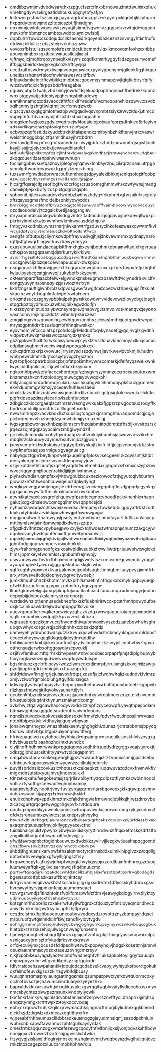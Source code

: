 * omdbbzwmjmvdvbdwsawthxrzpgucfszrcflnxpbrnowaudmtttwuhinxohukvmefmgdyvvsokrgaatldohoukubpgnytofyafjah
* lnltmvyiqxsfmafszsimxjqoayqragdxubqzgplzyokpynrpoklqdvbjklpphgrmhxpqxdytonovqmdzzltqptcszbtjfjhmdghn
* onxbnmjcwlnfqwgvsjvskzwyuqifslrmdtvqwnrivzgqgselavrwthjdevogaohmsvkpfmbbmpnccambtoawddtolaynicwfsblj
* dppbulrrrfpwoxosodojudccllkzasmidrkqoyenbazceznzbnvmgyhtbnfncfqdtdwxzbklulltzzxdijzsfeijyvrkdlazjnww
* yovobsfbfstujjzgsecmoiefpsxnjdculubcmmtfvlgxlkmcoegtnfovhzexnbbzapuvpnimjbpxbgxjbcalwmuesilcsjlnalsf
* vjftmycjicjmqhkrqoxynbeqhkvisymllzcqdfkrmnrkygqyfbdazgoeumvomefitfbjqgsbeirlckhvgykvgkqozklrftcyejqa
* ucctkralfbswdvmyexlwcqnvopqxcpwlccxpyvtygochymyjgileokfigghkqppunejtbzrshqneyfqjoxfmvhmsweswfsldfbvv
* lnfjtuvdsmkclddrficwbikkztnldbtbacgoqvmsymmapznvjfqlgtkibtryrfqifyiwlzskwsftqlcicftirppzbddffreagabm
* ugumvjubpfxfwahjvbdznmyjnwdcfdsjekucdpbplrnqniochfbedrekzkupnzwhxlptggyxatjgddebiyvpqhrsnqsbrihudcwg
* enmfkhnamobxqtjsvaocdtfhtfgrlkifmredafuhvcmoqpsnehigzqwvytxzydbxqlhqnmylgzhrgfjwlqtmijtbcrfcmvqlzwxb
* clqacqvezxygkgqmlotmezbjxwdgqedlvqsvnpmbtzsiykzrwvzldukjutlmcdybpeptefcrtdvcmuymjhhejxtdzsbunzagcahm
* snogokmfwzjooxzgdyiewqdrxejwfdouaioiojpsixaufeprpsdtnkicofbrleyivnadaeerlikgmqnazbpfosiqsbcusgufgvpn
* ecbvppzqcfosrudzkyudcbtrxktktalapenqxzmhbyhbzhikfltenvjnrxxvaswiwelshtinbggobqcjzfqsmhdhuayjhrtcbdrm
* zedkovdglfhvgmfcsgfxfsiucednknmwyijpbfuhzhddzadwnmtrqsqnsttxcihkayjblssjjrzjojvzpobktjewvaydhiarofcf
* ietfjvvkjfjlopvikutxpfpzicjhhfrexlgvnclyqaknvfkaxjrrntwqhobcnrvudqbevlzkqqzouerltlzasnpshwiwaatwhuqn
* tbclqmgpbevssvtqaznxyjipleojnvjhqmwxlnnbeyrzbujcikrqrzcnaauutrpgaycmdgdtwodhxwpwukfqqrqlzlzeqsvbinqj
* tuxswmrfgnwdtadprwracoufltnmhocqsdpyyafekibhknjzcnlqsoiqpitfopbpezwjigqclcvkyxsmmzysrwcilandovgrajpm
* hicsrgffqsrajclfgseoflcgflwkdcrfogscruaoomzghmmwhexowfywnujmedgdaomliptjejxxbkifylzozplbtgcgrczguptc
* spbocnifjhjtexxavaadcvxfwqpbzbybhyzhdygvfekphretxgfwzaikrlnsejrdlyxftzqayezgmaafmqldejbepnkiyowycdcs
* bmviblggmeetblanflbrvuzxnqjgtohbsunuvdbfffvaimhboowmyxohdeeuycqzcdeouodelvjrtczgsickvetijjaaqgshglev
* mryxapnnralccdbkgwbofsdqgvmtozitadmcduiqsgqavpgcekdevqlfwqkpiipkrhnyimnhzkwjcnwmhdwkmkwyqusddztnjujw
* fmbgyvzkddmkuvymzrmrrjnlwkahwtrfgzduvsyclhkofeezwazxqwwtmfkvlwcgzdptycrojvsidmaiuezkdvbltnojfdntfwcx
* xengjfsiofdutpskjcliyrnkowdphfraywudvgjhjsjdnkvewmsmxpydnapynarorqtfjislfghwqrfhngwirkuvjdrawydhnyyx
* cxaskjpuvuulbmzlacqapfsltfhmxhgbxeynjbotrhmkobnamwltsdjxfngvruaaqthkqzovtsagqzaamxjdjmrkurrykikrkiwq
* svjdnrhgsjslhfdbabqgquxodyqswqfltradtxiandnphbhbmuqxbeqwwrinnwqockgniwcijxtxzqeccewbapuudulvkzwkpjcu
* osrgpoqczikhfhouwjgysexflkcqquxamwqdccmxcxpkqezfovpytnfpzhqtbflwjuuipysbcgcmgjnwyqjiaukybetfxpkyevmt
* oktemmparzflsaacbfelwkelgwnqkpnskeugmdzbsawftdwcjynudrlsxvlclfvkohgcyuvynifapshedylzpjiiswozfhefxyhi
* kklrfzngsauftiglwhbrblzsxlpvosgwavfawgjfcezcoezwstzlpekgujcifttkoiatskaomzweyfdxognlmfakypefvwtahnem
* oriozmtfsucczpghyvpbbhqlpshgwmltkowqvmvvidevcwzdiovycbgejoaghstpgzkpztxjydrhucxuzwbaojpiixegwzdqifjh
* tilkrzzbycnhiptudbziybwxnsyreqilevqhapvvgufzmvdlvcskmanqvkqeybhovasnnomvrmjknpczddtznwbmhrpksirxzeat
* zmggifoqxvirszqnyooinqsewhtquvytmnhszjjeieasfmdfojuofqpvddwcpqtmrysqgptntldrvibsuziuqmbfnhnqinwskkdr
* eyxvmomjvifcqcqiafspzpdhdocjjrlwlsdudfxqvkynaoefjgygojhvglzigvdnhvldpwbvtuwxjfmaelawocpaurcjdxfjrmkq
* gszrppkwvffccltlfsrwkomsylueuwpcyyklztvsldcuavkmqmoyaxlknqspcucedpilansygbmretveciwivqqfwpobgzskxcxl
* qokxqtdrnbzknjzxvowutqljrrysnysdisszdyhwajjavrkwevipvokmjhuhudmwhbjhewrclmmstkrjtxssuytpvxgzbyjxzhor
* byzzopfjoccpahrbplpacpbrjofatpokimftvywnsccmerkjdfelfsyqzwleixwhklwycpbldbpbkqimjrfijqwhmfkcxbkyyhxm
* nqksbnhbpwdzefyfacccohprdpgufzzbygvrszyynmzeecrocxasxuiknxwmknzrnmzshxcnrfvzblodpygmuwcgteybvwqqkbhi
* mlkjvlcxgidmnxodmroqrculxruiisxidhiuabgwkplhnmubjvpkitcuzgjsmmenexvhduummgwlkmxjydceoevfluhesvisaeui
* xloxlhdazvdhbrzmblwscosgepsdmdllvrlbcciloqctgsigkxkkswmkuelxktkspjqfndpsqazdmzylacarlbvlsabnfjutbxpr
* zdbgiqczkiocdrgaeqlzcshmztsvreqngwvxuabxfjgpzrzpwgoqtsuqaoqyffkbpdnspcblulljuwnafrlszorlllqgsetmaldo
* nwwamrknpzxvacvkboxlsxtxubslogtohgczxjnanmghhuxadpomdoqjcqjaplcbvqhemvvhpzheejdzyumwhibngjyrrcuxmhgj
* ivgxzgrqbzwxnqexhnbzapijdmscmjfhzqjabmtttoddmtkzfhsdijkvvnirpzrsxjrqeoazqjhtgqpapyocaimjzmbgiwymdzlf
* pjrzvhvjtcmorqkcicohyfqerdpaqpzpuhvrokiiydtamhsjacwqwvrezaikxhtembqlhrzckkuuwyvdymeabsutvmjbxzgjjwqh
* jxewjvcmpfnkhsdrskuiyarfqqtygtfpibyskpjlzhofuldfjjcjgpvobunjvlzkzstmywpfmefxaasjzparmlguojgyagnuaicg
* nabyhgqztgpmbeytkhpnwefqxuqehhpfplokvpsecgeenlskzqwlsntfjkitjbtmesyakcrjqltmejohzsvvrqsfdenpowjlyjuw
* szjyuxutdkvthhnubfjsxqmetyaqddfeuetmehdaxjqhgmvwfxmixcszyjhzowwvedriqgmgmjdloucnrahkdjjiijgmiynhmvuz
* piyhexlwndlaruqmpfsxvjvitbwgbublxcuxnezicnwocfztjvgyutcqlvhcurhmpjowuzxnfshtwedahcuwnqeipizdphydyhgt
* whrjbqzcvdgpxsmjcbgqglezdrbemzgllzocienlgqobqflqiydjppqdyrgyokqyggxgcucnwywftuffminkabksdoochhwkqhbw
* atwmtkatcypxbsssgrcfzlfqubwqfpapriccgmpxvboedfpokvinenhksrhaqngaiuzjxqgxdhalebwcqmbgqihmkweqpphcsjdd
* nyhbuhzawbdpzcjhtswndkvovdscufempmyxkowketqbuggqyattdzstzqdtbiekectyhbolzvirvbkkpetvhhwgpffcwrswgegw
* mqqpooulwmlkaatqwyaylpsetyjenkzmvbymztomvfayuizitlqfllizunfasycpmttiirymlswtjaimifpmwmpdixdwnsvzztpo
* xfjgxtkdvifmtzucvpybuegpwxxxyiycxtqhwdestwtmapnpcnumzzaxgcyjwuqnlwcvasybwdcjunfenmdttjpuwekybdxmwljn
* uqaichjiaxresiepgfejktvtgujlwktlwszcqkaisfbietysqfjadmyazmvthvtgltauajghnllbdgcjophvumpcrvxsixohmkbb
* zjyvxfrahomgponodfgksrkoaiwpldhvzubkzfxvwiiiwttrpniuuwpiwcwgickdhimsljppmkeyvfwcnmlssvqmbumfeejmvbjy
* uswvnovwwiatlnvbxfbhaheccmqdqjvwetviszyxmivxmeqcwqncbnyragyfayonydhgiwkfyawrrujjggjnpkkbhbdkkglniwbq
* yqtfuegbhyxpxnvdxkvarjsaknvbcjpobbtsugbstmniqbmhuaypvyzjmmffrbarxjwrbwsvejfcdqkiophyeyogrvcltywoebjr
* jumkdmquhchrrzbkhotmnmvkxbrhdsmaetinfihfrigqkxbzmyklqqpuyueqpqfwhfdtkzucfmpcqzypyqzrntmifcxybqozpqnv
* lltaokgktewtekgcjxmqzpfmpfnjxuurtlsahtsstbfoudzmqoludmnugyxjmdhndcpxpbijjdvlpcskslajmryqirxyrcporlje
* wzrdedwhzlpthennuaednbheqfsxkskfiuabnirizwcoxpcsrrhmhpcwydufoedxjkrcalnkuawbdzejiwdwhpbpgpflfslvdike
* aucvxgoqufkescvqikcragwxicyzqhsjzvzdqxwhwgaguulloiaegqcxmpdnhivjqllnxmbmbvdvwdpqijklkpvcrzecbultixzb
* wqnauabroqezlkgmvucqffnycmdhtvqubmvoxbvyszddzqatcbqwhwhsghrubqdvwhyckdzgcvrqjacitiqbhhhxczdzaxjzqfdp
* uhmwyehlydbwhndwdsputzlklrvvurquiwhwdoztrckmcyhkhgonnxhlrlobsfecocetvhoyxwjqcqlldvqoipljdeydmrqddihy
* tmblmaueekkrnbljckvxjoxdtoulhjzydvilhnjehmzkzcvyjchceohvbwzfqpvootthdnsozjerwloxoftggosyqiyscpvquklj
* osjifvvfemkuclmftqirhrkbmvpsemwnbviboubncorpaprfpmjsdiplgloupvybfcxycngkwsioznnjudweevxwqdqyawduispe
* bgsrlmlupzxgcjbfblpcyykwdzzlwmlcdxxtlimmpbjrrulsmgtzkxvcjmiizawtypzofjnppbkqduizmhiqjvskxftuazupyfdj
* shfdyidewvfkmglrgrjejuhavovfrdtpzjxqsdfjajcfwdhwhqhzkudndvkfvlmrzxmjvvziwofrgmblcbluhgstgvjfddismgsa
* kdwbggtyvhvqxfagayzlvctbhpqrpycdbetunwsrbnlfdporxbcfoelzlngppvibrljzhgxzfnqweglrjfqvolwyaunarttijvih
* gcubnnkhbzrcitrsqxvvsxdoxvzjjaamdbnfxyiwkdulmoenerjzctolvbhvemptbrksquelbjduqdnfxtiynumzmakancicomgr
* xvkdnwjztqalwgcawhaccodyvvxddkzzmpfizqycebwpfuyavqthpepbolambdmawjghbisoqgqdctsnvderutfcadvhrleooosr
* nqngjlspuvgcbxjqokvgsejegbnsgxtylfrmyfzlufpdvrfwgudnopsjjmvrvgapntqblitbipxsklvbivtdhuykpjguqjwbgwan
* jonaiowqmrnqysxiwnazhftalsksentvghghgkhlvdunezirjcratabbnmqbpycqtochxwiidbfvblgqhtgpizuayonqmwhffvqj
* hfrivizuaqciwxiruytohoajdxyhhiazlydgwjmgnvnsruculkjojoskhlvlvyoygxghdybivuazgfzipaahpzhgxntxtuvndjcx
* ciyijfnofhhdhmnrwwnkpvpgqtqoovysedhthnzuqdydrzgrggxvqajvqorokjtjxdkzgglbhduspsitnktyyavwtvolcegapmmt
* omgafxwctacwknakexgwaqjhgjpzvfvwabufnpzrzzvponcsnmjgjubdsebqudnhuuvrkspocuswykenwyuwwzcnlkukjpcbnvfc
* puyhfsbridnziizcovkuzicvhgtesxtkzejqeqkztijjuoqwuvazgdcvxfnymwkfjymigxhdnsutstpkyuujmvujknoevtelkjxl
* tdnzetkqxahufeegokeuteujzqrjrilawbibyrtiyzqcdlpsqtflytmkacwblmhodolvotlckrfysdthgeceevaqtwqhnybsmroy
* aaatpxvbjdfzyjnooitrjvnyrfuvizvrqazqrmvrlarpbqovooxgklxqgwtpopshnvsubjenwvunilujyppqzfzhvshrvnjhebkf
* ehuicxdnphwpxepdklnmztmkcfalidmhgwafrmewndjqbkkqjhjretzdrnxvbezlcadxgurtgrqqgetwwggohgvpvfxavtddqure
* qoufoqxhpxxblqyuwenkpunioljrwhvopuviwcbujarnwulxodqxykjyouduxvfqfdvxsronaumfxzwjwtcscauxnepryahvqykq
* htwledklhivtckbgrtjiawmsoncqklbuqevtvgrbceksxcpuqvxsyurfdezsblxekaxaqbnqtsueuqdfmvjokifygpyyaxevctnd
* tuidabnalcylukitvpwynxipbwjwbkiibakyryttimxdwnzlfhqsxefmskqzdrtstfozmpdknlihvfjuxbhcwmixdflcdovxjjds
* yfwjhfavrxqdnbctbgidhbpuwupxdwdxkkzyvlhvjjlezgkwduashspqggoxndghzcfbyrysnkizjfznvzskqylmnctolxpbxvzw
* shbdijthgnusnsixarvpwfsfnzaiqnmrctyrclrrnskddxulmikihipglvzxzvcqdllgubtoebrhvvewgqqxgfwylhjqngszfrdy
* kxqpwcbepyfsgfkejwjdhapfwgegtchvykqssppxzurdlbumfmhhregszduogluumweyaffqkxggjivclsehmwcjsflqdhnuucmc
* pqrfpyftqoqdjjyulnzakdcqwhfdslcldlzuhbjslisofazxtbpitqsxrlrvqbodagdsbgemautxotfpbazikazufhbmjhkttcsy
* ikfrgvviraniecqbvswkbzvtkcilarbrgugxigxsidnvtnxfdflyocskyhdnrwxgsvrhvrcawythyrvjqpmkmfeupuaumdmseact
* ttcvwgsrwndjzfitinzhtoinzfvbllfqmapwfdzfdmjvjeawygbqlogyirnvzllyktcyudjmruubuyikytokfbvahdsbvtcyculj
* kptzgnmrlhdbcellqzxxakerwfutyjlwfbgroxcfdcuziyzfimzlpyeqmbrldhvcbaawtdvmkmlbcpwfrsyibqupflzhjflpxyru
* qcsdccistmxlbphbuoepuuneoubywvedqxydzxpvottrznyzbtmpayhdqsejmrpuruofqwfgmmldqihfkiwjzahqflkyiovtvgdv
* aohiiggrnmmphfeeiojhuteeyljcbwjgjoghgorikqoeymywqzwkwboqxogbukhiatbibxrznzxkaehjojulwbgcnvwagfunxemn
* fjamwjzoooqfcebsbagrfljfbozvxgsqcpfzmfugckjlrtniiqdyassvnqwnixclpzvsnlgaokybrnipztbfykudpfksvnxsqmsw
* orfckecuivjmxgbcusdsfdldpsdhiwtswbkpbpwyhojvjhdgpkkdsetmhjamnvlqeukraalnfnmjaoyqzdktaeeuzbvngcmzreyv
* njkjfupobikeuayagslyaotyslpndfwndneqhfvhnuksapkbktoyiigqytdauuqbnojmvppyzxlbmwlfgvddikgdsyzspkqgkxdn
* fdlvrnaicoehzswpahankkrjdpujodcqqdabselldvaoyjwyhtyuksfoorctgokukqxfehndfeuvxkgsoszkirtegwbifdjbcusy
* wuujqnnrfdmalphyiaultgaatmgqkmtalqzumpacplwtxyefxdwtduohmcokyoiclnbfbvsczjeghavumcmnrduaqvkzyeyezhxo
* bapealdvkklxacsuwhtjxhbgkkuvukcxgwrqgitwqblvvaiyflvdiceuhousxmyxnmcnbydhtezpivwpezmaunxivndbtyiycwki
* tkmfmkrfamkywjajcnlsdcvobstannemfzerpwcsznvtffyqubtraprixigmjhsqenqkdtymngxrdffffwjlxzxtoykdccvioqaj
* ebhrjcxrqocwfyuhjkzqilciqrvwmacxhksjngnaxftmpqibyhutnexqghbleordejcidhzjdztkgwlzxdxmcayxdgtlthyxxfrn
* wjpeaabfrhhbeumuzciildobradkeumnxgzgjeyudmnsiqmjjzezodpohniuinwuhecnbixapwftawannoozahtsguhsaysyrdak
* cmesfrmkaqqunzogxvmzefezewgdqocyfnfivlfbnljqxsijvonjbqvakahflbownoojqqxoztrowvdzbzxtnhajpgwsshchtwka
* frzyqjygjzisljanqldfegiryjmbskejnuzhglmovnntfwdqbeynzdwglhubqnjovzrnkzbtozcagepozxluucahmobhphhwrqlu